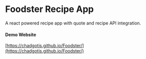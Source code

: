 # Foodster Recipe App

A react powered recipe app with quote and recipe API integration.


#### Demo Website
[https://chadgotis.github.io/Foodster/](https://chadgotis.github.io/Foodster/)
